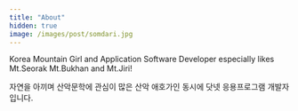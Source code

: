 ```yaml
---
title: "About"
hidden: true
image: /images/post/somdari.jpg
---
```


Korea Mountain Girl and Application Software Developer especially likes Mt.Seorak Mt.Bukhan and Mt.Jiri!

자연을 아끼며 산악문학에 관심이 많은 산악 애호가인 동시에 닷넷 응용프로그램 개발자입니다.
